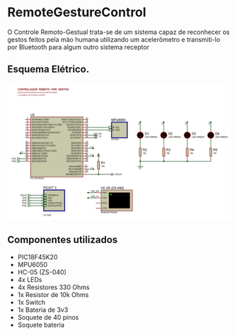 # RemoteGestureControl
O Controle Remoto-Gestual trata-se de um sistema capaz de reconhecer os gestos feitos pela mão humana utilizando um acelerômetro e transmiti-lo por Bluetooth para algum outro sistema receptor

## Esquema Elétrico.
![Esquema](https://github.com/luizgabriel/RemoteGestureControl/blob/master/simulation/RemoteGestureControl.png)

## Componentes utilizados
- PIC18F45K20
- MPU6050
- HC-05 (ZS-040)
- 4x LEDs
- 4x Resistores 330 Ohms
- 1x Resistor de 10k Ohms
- 1x Switch
- 1x Bateria de 3v3 
- Soquete de 40 pinos
- Soquete bateria
